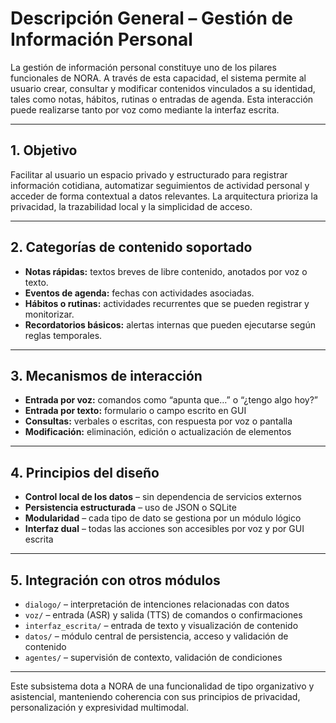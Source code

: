 # Descripción General – Gestión de Información Personal

La gestión de información personal constituye uno de los pilares funcionales de NORA. A través de esta capacidad, el sistema permite al usuario crear, consultar y modificar contenidos vinculados a su identidad, tales como notas, hábitos, rutinas o entradas de agenda. Esta interacción puede realizarse tanto por voz como mediante la interfaz escrita.

---

## 1. Objetivo

Facilitar al usuario un espacio privado y estructurado para registrar información cotidiana, automatizar seguimientos de actividad personal y acceder de forma contextual a datos relevantes. La arquitectura prioriza la privacidad, la trazabilidad local y la simplicidad de acceso.

---

## 2. Categorías de contenido soportado

* **Notas rápidas:** textos breves de libre contenido, anotados por voz o texto.
* **Eventos de agenda:** fechas con actividades asociadas.
* **Hábitos o rutinas:** actividades recurrentes que se pueden registrar y monitorizar.
* **Recordatorios básicos:** alertas internas que pueden ejecutarse según reglas temporales.

---

## 3. Mecanismos de interacción

* **Entrada por voz:** comandos como “apunta que…” o “¿tengo algo hoy?”
* **Entrada por texto:** formulario o campo escrito en GUI
* **Consultas:** verbales o escritas, con respuesta por voz o pantalla
* **Modificación:** eliminación, edición o actualización de elementos

---

## 4. Principios del diseño

* **Control local de los datos** – sin dependencia de servicios externos
* **Persistencia estructurada** – uso de JSON o SQLite
* **Modularidad** – cada tipo de dato se gestiona por un módulo lógico
* **Interfaz dual** – todas las acciones son accesibles por voz y por GUI escrita

---

## 5. Integración con otros módulos

* `dialogo/` – interpretación de intenciones relacionadas con datos
* `voz/` – entrada (ASR) y salida (TTS) de comandos o confirmaciones
* `interfaz_escrita/` – entrada de texto y visualización de contenido
* `datos/` – módulo central de persistencia, acceso y validación de contenido
* `agentes/` – supervisión de contexto, validación de condiciones

---

Este subsistema dota a NORA de una funcionalidad de tipo organizativo y asistencial, manteniendo coherencia con sus principios de privacidad, personalización y expresividad multimodal.
